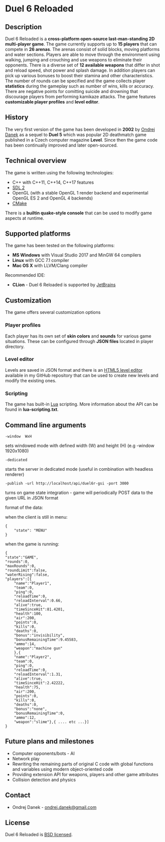 # Duel 6 Reloaded

## Description
Duel 6 Reloaded is a **cross-platform open-source last-man-standing 2D multi-player game**. The game currently supports up to **15 players** that can compete in **26 arenas**. The arenas consist of solid blocks, moving platforms and water sections. Players are able to move through the environment using walking, jumping and crouching and use weapons to eliminate their opponents. There is a diverse set of **12 available weapons** that differ in shot and reload speed, shot power and splash damage. In addition players can pick up various bonuses to boost their stamina and other characteristics. The number of rounds can be specified and the game collects player **statistics** during the gameplay such as number of wins, kills or accuracy. There are negative points for comitting suicide and drowning that discourage players from performing kamikaze attacks. The game features **customizable player profiles** and **level editor**.

## History

The very first version of the game has been developed in **2002** by [Ondrej Danek](http://www.ondrej-danek.net/en/blog) as a sequel to **Duel 5** which was popular 2D deathmatch game published in a Czech computer magazine **Level**. Since then the game code has been continually improved and later open-sourced.

## Technical overview

The game is written using the following technologies:
- C++ with C++11, C++14, C++17 features
- [SDL 2](www.libsdl.org)
- OpenGL (with a stable OpenGL 1 render backend and experimental OpenGL ES 2 and OpenGL 4 backends)
- [CMake](www.cmake.org)

There is a **builtin quake-style console** that can be used to modify game aspects at runtime.

## Supported platforms

The game has been tested on the following platforms:
- **MS Windows** with Visual Studio 2017 and MinGW 64 compilers
- **Linux** with GCC 7.1 compiler
- **Mac OS X** with LLVM/Clang compiler

Recommended IDE:
- **CLion** - Duel 6 Reloaded is supported by [JetBrains](https://www.jetbrains.com/?from=Duel6Reloaded)

## Customization

The game offers several customization options

### Player profiles

Each player has its own set of **skin colors** and **sounds** for various game situations. These can be configured through **JSON files** located in player directory.

### Level editor

Levels are saved in JSON format and there is an [HTML5 level editor](https://github.com/odanek/duel6r-editor) available in my GitHub repository that can be used to create new levels and modify the existing ones.

### Scripting

The game has built-in [Lua](https://www.lua.org/home.html) scripting. More information about the API can be found in **lua-scripting.txt**.

## Command line arguments

`-window  WxH`

sets windowed mode with defined width (W) and height (H) (e.g -window 1920x1080)

`-dedicated`

starts the server in dedicated mode (useful in combination with headless renderer)

`-publish -url http://localhost/api/duel6r-gsi -port 3000`

turns on game state integration - game will periodically POST data to the given URL in JSON format

format of the data:

when the client is still in menu:
```
{
	"state": "MENU"
}
```

when the game is running:

```
{
"state":"GAME",
"rounds":0,
"maxRounds":0,
"roundLimit":false,
"waterRising":false,
"players":[{
	"name":"Player1",
	"team":0,
	"ping":0,
	"reloadTime":0,
	"reloadInterval":0.66,
	"alive":true,
	"timeSinceHit":81.4201,
	"health":100,
	"air":200,
	"points":0,
	"kills":0,
	"deaths":0,
	"bonus":"invisibility",
	"bonusRemainingTime":9.45583,
	"ammo":14,
	"weapon":"machine gun"
	},{
	"name":"Player2",
	"team":0,
	"ping":0,
	"reloadTime":0,
	"reloadInterval":1.31,
	"alive":true,
	"timeSinceHit":2.42222,
	"health":75,
	"air":200,
	"points":0,
	"kills":0,
	"deaths":0,
	"bonus":"none",
	"bonusRemainingTime":0,
	"ammo":12,
	"weapon":"slime"},{ .... etc ...}]
}
```

## Future plans and milestones

- Computer opponents/bots - AI
- Network play
- Rewriting the remaining parts of original C code with global functions and variables using modern object-oriented code
- Providing extension API for weapons, players and other game attributes
- Collision detection and physics

## Contact

- Ondrej Danek - [ondrej.danek@gmail.com](mailto:ondrej.danek@gmail.com)

## License

Duel 6 Reloaded is [BSD licensed](https://github.com/odanek/duel6r/blob/master/LICENSE).
